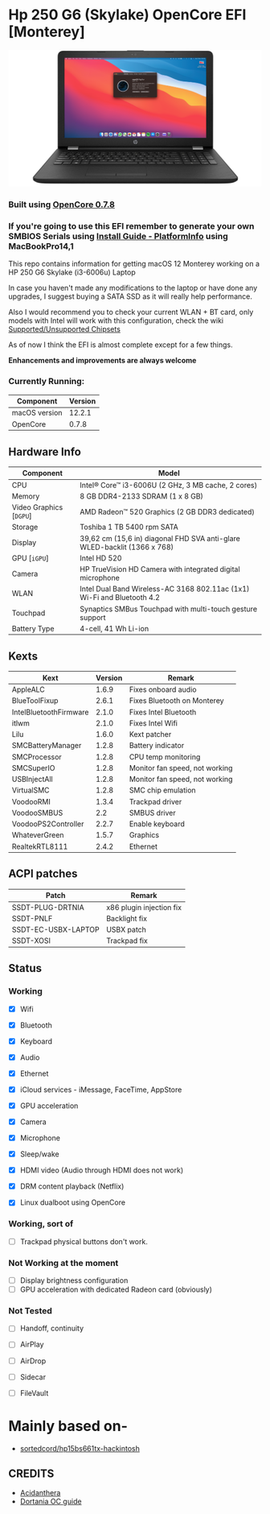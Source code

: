 # Hp 250 G6 (Skylake) OpenCore EFI [Monterey]
![Hp Latpop Snapshot](https://github.com//IsraPerez98/Opencore-HP250G6-Skylake/blob/master/Docs/HP-Image.png)

### Built using [OpenCore 0.7.8](https://github.com/acidanthera/OpenCorePkg/releases)

### **If you're going to use this EFI remember to generate your own SMBIOS Serials using [Install Guide - PlatformInfo](https://dortania.github.io/OpenCore-Install-Guide/config.plist/skylake.html#platforminfo) using MacBookPro14,1**

This repo contains information for getting macOS 12 Monterey working on a HP 250 G6 Skylake (i3-6006u) Laptop

In case you haven't made any modifications to the laptop or have done any upgrades, I suggest buying a SATA SSD as it will really help performance.

Also I would recommend you to check your current WLAN + BT card, only models with Intel will work with this configuration, check the wiki [Supported/Unsupported Chipsets](https://dortania.github.io/Wireless-Buyers-Guide/unsupported.html)

As of now I think the EFI is almost complete except for a few things.

**Enhancements and improvements are always welcome**

### Currently Running:


| Component     | Version      |
| ------------- | ------------ |
| macOS version | 12.2.1 |
| OpenCore      | 0.7.8        |

## Hardware Info

| Component | Model                                   |
| --------- | --------------------------------------- |
| CPU                           | Intel® Core™ i3-6006U (2 GHz, 3 MB cache, 2 cores)                    |
| Memory                        | 8 GB DDR4-2133 SDRAM (1 x 8 GB)                                       |
| Video Graphics [`DGPU`]       | AMD Radeon™ 520 Graphics (2 GB DDR3 dedicated)                        |
| Storage                       | Toshiba 1 TB 5400 rpm SATA                                            |
| Display                       | 39,62 cm (15,6 in) diagonal FHD SVA anti-glare WLED-backlit (1366 x 768) |
| GPU [`iGPU`]                  | Intel HD 520                                                          |
| Camera                        | HP TrueVision HD Camera with integrated digital microphone            |
| WLAN                          | Intel Dual Band Wireless-AC 3168 802.11ac (1x1) Wi-Fi and Bluetooth 4.2          |
| Touchpad                      | Synaptics SMBus Touchpad with multi-touch gesture support             |
| Battery Type                  | 4-cell, 41 Wh Li-ion                                                  |

## Kexts

| Kext                   | Version     | Remark                                   |
| ---------------------- | ----------- | ---------------------------------------- |
| AppleALC               | 1.6.9       | Fixes onboard audio                      |
| BlueToolFixup          | 2.6.1       | Fixes Bluetooth on Monterey              |
| IntelBluetoothFirmware | 2.1.0       | Fixes Intel Bluetooth                    |
| itlwm                  | 2.1.0       | Fixes Intel Wifi                         |
| Lilu                   | 1.6.0       | Kext patcher                             |
| SMCBatteryManager      | 1.2.8       | Battery indicator                        |
| SMCProcessor           | 1.2.8       | CPU temp monitoring                      |
| SMCSuperIO             | 1.2.8       | Monitor fan speed, not working           |
| USBInjectAll           | 1.2.8       | Monitor fan speed, not working           |
| VirtualSMC             | 1.2.8       | SMC chip emulation                       |
| VoodooRMI              | 1.3.4       | Trackpad driver                          |
| VoodooSMBUS            | 2.2         | SMBUS driver                             |
| VoodooPS2Controller    | 2.2.7       | Enable keyboard                          |
| WhateverGreen          | 1.5.7       | Graphics                                 |
| RealtekRTL8111         | 2.4.2       | Ethernet                                 |

## ACPI patches


| Patch                 | Remark                         |
| --------------------- | ------------------------------ |
| SSDT-PLUG-DRTNIA      | x86 plugin injection fix       |
| SSDT-PNLF             | Backlight fix                  |
| SSDT-EC-USBX-LAPTOP   | USBX patch                     |
| SSDT-XOSI             | Trackpad fix                   |
## Status

### Working

- [x] Wifi
- [x] Bluetooth
- [x] Keyboard
- [x] Audio
- [x] Ethernet
- [x] iCloud services - iMessage, FaceTime, AppStore
- [x] GPU acceleration
- [x] Camera
- [x] Microphone
- [x] Sleep/wake
- [x] HDMI video (Audio through HDMI does not work)
- [x] DRM content playback (Netflix)
- [x] Linux dualboot using OpenCore


### Working, sort of

- [ ] Trackpad physical buttons don't work.

### Not Working at the moment

- [ ] Display brightness configuration
- [ ] GPU acceleration with dedicated Radeon card (obviously)

### Not Tested
- [ ] Handoff, continuity
- [ ] AirPlay
- [ ] AirDrop
- [ ] Sidecar
- [ ] FileVault


# Mainly based on-
- [sortedcord/hp15bs661tx-hackintosh](https://github.com/sortedcord/hp15bs661tx-hackintosh)

## CREDITS

- [Acidanthera](https://github.com/acidanthera)
- [Dortania OC guide](https://dortania.github.io/OpenCore-Install-Guide/)